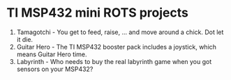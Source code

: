 # TI MSP432 mini ROTS projects
1. Tamagotchi - You get to feed, raise, ... and move around a chick. Dot let it die.
2. Guitar Hero - The TI MSP432 booster pack includes a joystick, which means Guitar Hero time.
3. Labyrinth - Who needs to buy the real labyrinth game when you got sensors on your MSP432?
